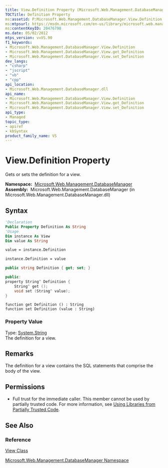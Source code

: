 ```yaml
---
title: View.Definition Property (Microsoft.Web.Management.DatabaseManager)
TOCTitle: Definition Property
ms:assetid: P:Microsoft.Web.Management.DatabaseManager.View.Definition
ms:mtpsurl: https://msdn.microsoft.com/en-us/library/microsoft.web.management.databasemanager.view.definition(v=VS.90)
ms:contentKeyID: 20476798
ms.date: 05/02/2012
mtps_version: v=VS.90
f1_keywords:
- Microsoft.Web.Management.DatabaseManager.View.Definition
- Microsoft.Web.Management.DatabaseManager.View.get_Definition
- Microsoft.Web.Management.DatabaseManager.View.set_Definition
dev_langs:
- "csharp"
- "jscript"
- "vb"
- "cpp"
api_location:
- Microsoft.Web.Management.DatabaseManager.dll
api_name:
- Microsoft.Web.Management.DatabaseManager.View.Definition
- Microsoft.Web.Management.DatabaseManager.View.get_Definition
- Microsoft.Web.Management.DatabaseManager.View.set_Definition
api_type:
- Managed
topic_type:
- apiref
- kbSyntax
product_family_name: VS
---
```


# View.Definition Property

Gets or sets the definition for a view.

**Namespace:**  [Microsoft.Web.Management.DatabaseManager](microsoft-web-management-databasemanager-namespace.md)  
**Assembly:**  Microsoft.Web.Management.DatabaseManager (in Microsoft.Web.Management.DatabaseManager.dll)

## Syntax

```vb
'Declaration
Public Property Definition As String
'Usage
Dim instance As View
Dim value As String

value = instance.Definition

instance.Definition = value
```

```csharp
public string Definition { get; set; }
```

```cpp
public:
property String^ Definition {
    String^ get ();
    void set (String^ value);
}
```

```jscript
function get Definition () : String
function set Definition (value : String)
```

### Property Value

Type: [System.String](https://msdn.microsoft.com/library/s1wwdcbf)  
The definition for a view.  

## Remarks

The definition for a view contains the SQL statements that comprise the body of the view.

## Permissions

  - Full trust for the immediate caller. This member cannot be used by partially trusted code. For more information, see [Using Libraries from Partially Trusted Code](https://msdn.microsoft.com/library/8skskf63).

## See Also

### Reference

[View Class](view-class-microsoft-web-management-databasemanager.md)

[Microsoft.Web.Management.DatabaseManager Namespace](microsoft-web-management-databasemanager-namespace.md)

